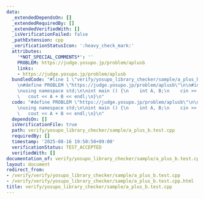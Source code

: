 ```yaml
---
data:
  _extendedDependsOn: []
  _extendedRequiredBy: []
  _extendedVerifiedWith: []
  _isVerificationFailed: false
  _pathExtension: cpp
  _verificationStatusIcon: ':heavy_check_mark:'
  attributes:
    '*NOT_SPECIAL_COMMENTS*': ''
    PROBLEM: https://judge.yosupo.jp/problem/aplusb
    links:
    - https://judge.yosupo.jp/problem/aplusb
  bundledCode: "#line 1 \"verify/yosupo_library_checker/sample/a_plus_b.test.cpp\"\
    \n#define PROBLEM \"https://judge.yosupo.jp/problem/aplusb\"\n\n#include<bits/stdc++.h>\n\
    \nusing namespace std;\n\nint main () {\n    int A, B;\n    cin >> A >> B;\n \
    \   cout << A + B << endl;\n}\n"
  code: "#define PROBLEM \"https://judge.yosupo.jp/problem/aplusb\"\n\n#include<bits/stdc++.h>\n\
    \nusing namespace std;\n\nint main () {\n    int A, B;\n    cin >> A >> B;\n \
    \   cout << A + B << endl;\n}\n"
  dependsOn: []
  isVerificationFile: true
  path: verify/yosupo_library_checker/sample/a_plus_b.test.cpp
  requiredBy: []
  timestamp: '2025-08-16 19:50:50+09:00'
  verificationStatus: TEST_ACCEPTED
  verifiedWith: []
documentation_of: verify/yosupo_library_checker/sample/a_plus_b.test.cpp
layout: document
redirect_from:
- /verify/verify/yosupo_library_checker/sample/a_plus_b.test.cpp
- /verify/verify/yosupo_library_checker/sample/a_plus_b.test.cpp.html
title: verify/yosupo_library_checker/sample/a_plus_b.test.cpp
---
```

